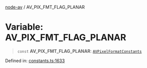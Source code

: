 [node-av](../globals.md) / AV\_PIX\_FMT\_FLAG\_PLANAR

# Variable: AV\_PIX\_FMT\_FLAG\_PLANAR

> `const` **AV\_PIX\_FMT\_FLAG\_PLANAR**: [`AVPixelFormatConstants`](../type-aliases/AVPixelFormatConstants.md)

Defined in: [constants.ts:1633](https://github.com/seydx/av/blob/f8631fc881b394300b1479f511d55cf1c370a87f/src/constants/constants.ts#L1633)
